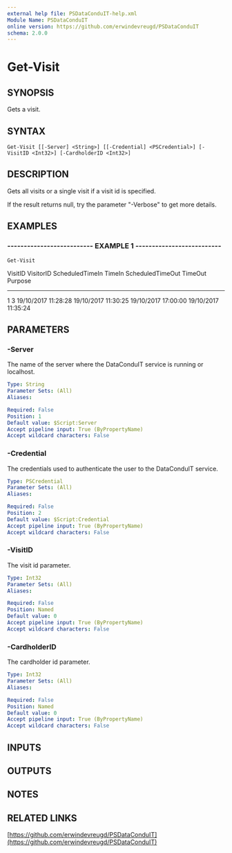 ```yaml
---
external help file: PSDataConduIT-help.xml
Module Name: PSDataConduIT
online version: https://github.com/erwindevreugd/PSDataConduIT
schema: 2.0.0
---
```


# Get-Visit

## SYNOPSIS
Gets a visit.

## SYNTAX

```
Get-Visit [[-Server] <String>] [[-Credential] <PSCredential>] [-VisitID <Int32>] [-CardholderID <Int32>]
```

## DESCRIPTION
Gets all visits or a single visit if a visit id is specified. 

If the result returns null, try the parameter "-Verbose" to get more details.

## EXAMPLES

### -------------------------- EXAMPLE 1 --------------------------
```
Get-Visit
```

VisitID       VisitorID     ScheduledTimeIn        TimeIn                 ScheduledTimeOut       TimeOut                Purpose
-------       ---------     ---------------        ------                 ----------------       -------                -------
1             3             19/10/2017 11:28:28    19/10/2017 11:30:25    19/10/2017 17:00:00    19/10/2017 11:35:24

## PARAMETERS

### -Server
The name of the server where the DataConduIT service is running or localhost.

```yaml
Type: String
Parameter Sets: (All)
Aliases: 

Required: False
Position: 1
Default value: $Script:Server
Accept pipeline input: True (ByPropertyName)
Accept wildcard characters: False
```

### -Credential
The credentials used to authenticate the user to the DataConduIT service.

```yaml
Type: PSCredential
Parameter Sets: (All)
Aliases: 

Required: False
Position: 2
Default value: $Script:Credential
Accept pipeline input: True (ByPropertyName)
Accept wildcard characters: False
```

### -VisitID
The visit id parameter.

```yaml
Type: Int32
Parameter Sets: (All)
Aliases: 

Required: False
Position: Named
Default value: 0
Accept pipeline input: True (ByPropertyName)
Accept wildcard characters: False
```

### -CardholderID
The cardholder id parameter.

```yaml
Type: Int32
Parameter Sets: (All)
Aliases: 

Required: False
Position: Named
Default value: 0
Accept pipeline input: True (ByPropertyName)
Accept wildcard characters: False
```

## INPUTS

## OUTPUTS

## NOTES

## RELATED LINKS

[https://github.com/erwindevreugd/PSDataConduIT](https://github.com/erwindevreugd/PSDataConduIT)

